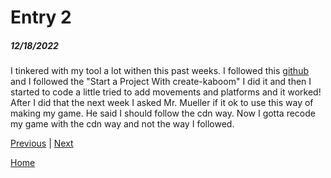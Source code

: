 # Entry 2
##### 12/18/2022

I tinkered with my tool a lot withen this past weeks. I followed this [github](https://github.com/replit/kaboom) and I followed the "Start a Project With create-kaboom" I did it and then I started to code a little tried to add movements and platforms and it worked! After I did that the next week I asked Mr. Mueller if it ok to use this way of making my game. He said I should follow the cdn way. Now I gotta recode my game with the cdn way and not the way I followed. 

[Previous](entry01.md) | [Next](entry03.md)

[Home](../README.md)
